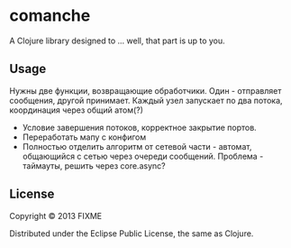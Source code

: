 # comanche

A Clojure library designed to ... well, that part is up to you.

## Usage

Нужны две функции, возвращающие обработчики.
Один - отправляет сообщения, другой принимает.
Каждый узел запускает по два потока, координация через общий атом(?)
* Условие завершения потоков, корректное закрытие портов.
* Переработать мапу с конфигом
* Полностью отделить алгоритм от сетевой части - автомат, общающийся с сетью через очереди
  сообщений. Проблема - таймауты, решить через core.async?

## License

Copyright © 2013 FIXME

Distributed under the Eclipse Public License, the same as Clojure.
